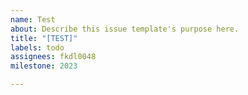 ```yaml
---
name: Test
about: Describe this issue template's purpose here.
title: "[TEST]"
labels: todo
assignees: fkdl0048
milestone: 2023

---
```



